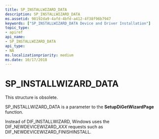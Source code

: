 ```yaml
---
title: SP_INSTALLWIZARD_DATA
description: SP_INSTALLWIZARD_DATA
ms.assetid: 98192da9-4afd-4bfd-a412-4f38f96b7947
keywords: ["SP_INSTALLWIZARD_DATA Device and Driver Installation"]
topic_type:
- apiref
api_name:
- SP_INSTALLWIZARD_DATA
api_type:
- NA
ms.localizationpriority: medium
ms.date: 10/17/2018
---
```


# SP_INSTALLWIZARD_DATA


This structure is obsolete.

SP_INSTALLWIZARD_DATA is a parameter to the **SetupDiGetWizardPage** function.

Instead of DIF_INSTALLWIZARD, Windows uses the DIF_NEWDEVICEWIZARD_*XXX* requests such as DIF_NEWDEVICEWIZARD_FINISHINSTALL.

 

 





